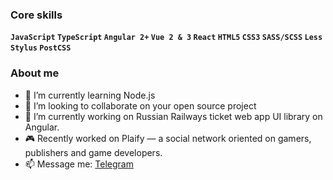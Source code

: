 ### Core skills

**`JavaScript`
`TypeScript`
`Angular 2+`
`Vue 2 & 3`
`React`
`HTML5`
`CSS3`
`SASS/SCSS`
`Less`
`Stylus`
`PostCSS`**

### About me
- 🌱 I’m currently learning Node.js
- 👯 I’m looking to collaborate on your open source project
- 🔭 I’m currently working on Russian Railways ticket web app UI library on Angular.
- 🎮 Recently worked on Plaify — a social network oriented on gamers, publishers and game developers.
- 📫 Message me: <a href="t.me/@ConstantinePlaify" about="_blank">Telegram</a>
